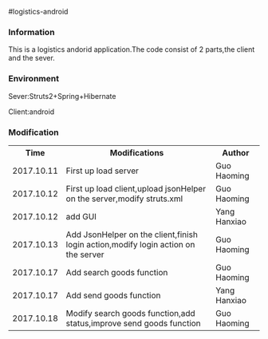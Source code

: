 #logistics-android
<h3>Information</h3>
<p>This is a logistics andorid application.The code consist of 2 parts,the client and the sever.</p>

<h3>Environment</h3>
<p>Sever:Struts2+Spring+Hibernate</p>
<p>Client:android</p>

<h3>Modification</h3>
<table>
<tr>
<th>Time</th>
<th>Modifications</th>
<th>Author</th>
</tr>
<tr>
<td>2017.10.11</td>
<td>First up load server</td>
<td>Guo Haoming</td>
</tr>
<tr>
<td>2017.10.12</td>
<td>First up load client,upload jsonHelper on the server,modify struts.xml</td>
<td>Guo Haoming</td>
</tr>
<tr>
<td>2017.10.12</td>
<td>add GUI</td>
<td>Yang Hanxiao</td>
</tr>
<tr>
<td>2017.10.13</td>
<td>Add JsonHelper on the client,finish login action,modify login action on the server</td>
<td>Guo Haoming</td>
</tr>
<tr>
<td>2017.10.17</td>
<td>Add search goods function</td>
<td>Guo Haoming</td>
</tr>
<tr>
<td>2017.10.17</td>
<td>Add send goods function</td>
<td>Yang Hanxiao</td>
</tr>
<tr>
<td>2017.10.18</td>
<td>Modify search goods function,add status,improve send goods function</td>
<td>Guo Haoming</td>
</tr>